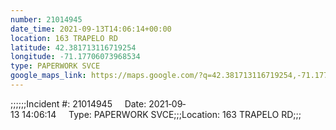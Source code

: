 ```yaml
---
number: 21014945
date_time: 2021-09-13T14:06:14+00:00
location: 163 TRAPELO RD
latitude: 42.381713116719254
longitude: -71.17706073968534
type: PAPERWORK SVCE
google_maps_link: https://maps.google.com/?q=42.381713116719254,-71.17706073968534
---
```


;;;;;;Incident #: 21014945     Date: 2021‐09‐13 14:06:14     Type: PAPERWORK SVCE;;;Location: 163 TRAPELO RD;;;
